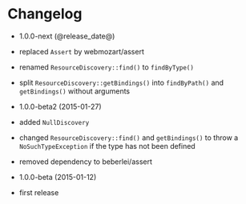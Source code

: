 Changelog
=========

* 1.0.0-next (@release_date@)

 * replaced `Assert` by webmozart/assert
 * renamed `ResourceDiscovery::find()` to `findByType()`
 * split `ResourceDiscovery::getBindings()` into `findByPath()` and
   `getBindings()` without arguments
 
* 1.0.0-beta2 (2015-01-27)

 * added `NullDiscovery`
 * changed `ResourceDiscovery::find()` and `getBindings()` to throw a
   `NoSuchTypeException` if the type has not been defined
 * removed dependency to beberlei/assert

* 1.0.0-beta (2015-01-12)

 * first release
